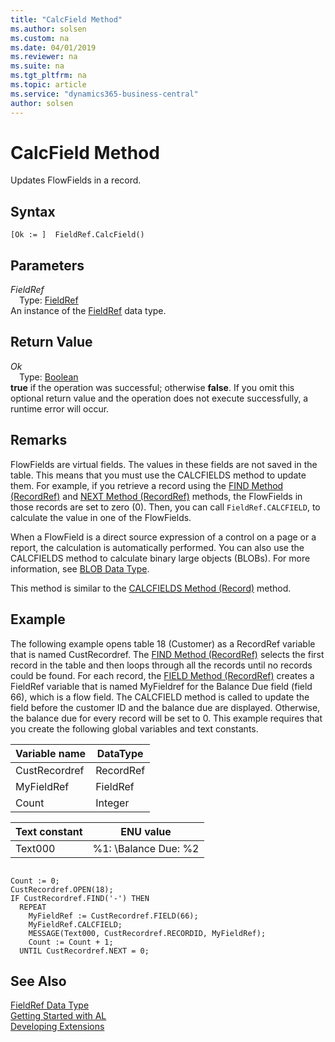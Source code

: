 ```yaml
---
title: "CalcField Method"
ms.author: solsen
ms.custom: na
ms.date: 04/01/2019
ms.reviewer: na
ms.suite: na
ms.tgt_pltfrm: na
ms.topic: article
ms.service: "dynamics365-business-central"
author: solsen
---
```

[//]: # (START>DO_NOT_EDIT)
[//]: # (IMPORTANT:Do not edit any of the content between here and the END>DO_NOT_EDIT.)
[//]: # (Any modifications should be made in the .xml files in the ModernDev repo.)
# CalcField Method
Updates FlowFields in a record.


## Syntax
```
[Ok := ]  FieldRef.CalcField()
```

## Parameters
*FieldRef*  
&emsp;Type: [FieldRef](fieldref-data-type.md)  
An instance of the [FieldRef](fieldref-data-type.md) data type.  

## Return Value
*Ok*  
&emsp;Type: [Boolean](../boolean/boolean-data-type.md)  
**true** if the operation was successful; otherwise **false**.  If you omit this optional return value and the operation does not execute successfully, a runtime error will occur.    


[//]: # (IMPORTANT: END>DO_NOT_EDIT)

## Remarks  
FlowFields are virtual fields. The values in these fields are not saved in the table. This means that you must use the CALCFIELDS method to update them. For example, if you retrieve a record using the [FIND Method \(RecordRef\)](../../methods/devenv-find-method-recordref.md) and [NEXT Method \(RecordRef\)](../../methods/devenv-next-method-recordref.md) methods, the FlowFields in those records are set to zero \(0\). Then, you can call `FieldRef.CALCFIELD`, to calculate the value in one of the FlowFields.  

When a FlowField is a direct source expression of a control on a page or a report, the calculation is automatically performed.  You can also use the CALCFIELDS method to calculate binary large objects \(BLOBs\). For more information, see [BLOB Data Type](../../datatypes/devenv-blob-data-type.md).  

This method is similar to the [CALCFIELDS Method \(Record\)](../../methods/devenv-calcfields-method-record.md) method.  

## Example  
 The following example opens table 18 \(Customer\) as a RecordRef variable that is named CustRecordref. The [FIND Method \(RecordRef\)](../../methods/devenv-find-method-recordref.md) selects the first record in the table and then loops through all the records until no records could be found. For each record, the [FIELD Method \(RecordRef\)](../../methods/devenv-field-method-recordref.md) creates a FieldRef variable that is named MyFieldref for the Balance Due field \(field 66\), which is a flow field. The CALCFIELD method is called to update the field before the customer ID and the balance due are displayed. Otherwise, the balance due for every record will be set to 0. This example requires that you create the following global variables and text constants.  

|Variable name|DataType|  
|-------------------|--------------|  
|CustRecordref|RecordRef|  
|MyFieldRef|FieldRef|  
|Count|Integer|  

|Text constant|ENU value|  
|-------------------|---------------|  
|Text000|%1: \\Balance Due: %2|  

```  

Count := 0;  
CustRecordref.OPEN(18);  
IF CustRecordref.FIND('-') THEN  
  REPEAT  
    MyFieldRef := CustRecordref.FIELD(66);  
    MyFieldRef.CALCFIELD;  
    MESSAGE(Text000, CustRecordref.RECORDID, MyFieldRef);  
    Count := Count + 1;  
  UNTIL CustRecordref.NEXT = 0;  
```  

## See Also
[FieldRef Data Type](fieldref-data-type.md)  
[Getting Started with AL](../../devenv-get-started.md)  
[Developing Extensions](../../devenv-dev-overview.md)